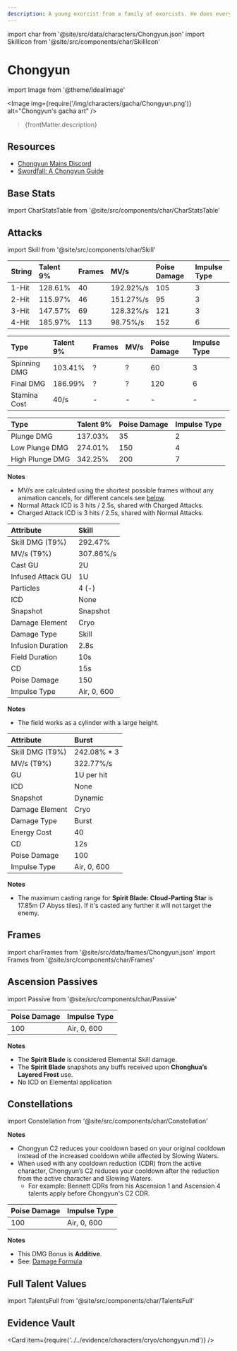 ```yaml
---
description: A young exorcist from a family of exorcists. He does everything he can to suppress his abundance of yang energy.
---
```


import char from '@site/src/data/characters/Chongyun.json'
import SkillIcon from '@site/src/components/char/SkillIcon'

# Chongyun

import Image from '@theme/IdealImage'

<Image img={require('/img/characters/gacha/Chongyun.png')} alt="Chongyun's gacha art" />
<blockquote>{frontMatter.description}</blockquote>

## Resources

* [Chongyun Mains Discord](https://discord.gg/FT4ZFmgf8T)
* [Swordfall: A Chongyun Guide](https://keqingmains.com/chongyun/)

## Base Stats

import CharStatsTable from '@site/src/components/char/CharStatsTable'

<CharStatsTable char={char} />

## Attacks

import Skill from '@site/src/components/char/Skill'

<Tabs>
<TabItem value='na' label='Normal Attacks'>
<SkillIcon char={char} skill='na' />
<div class='talent-columns'>
<Skill char={char} skill='na' sectionFilter='Normal Attack' />

| String | Talent 9% | Frames | MV/s      | Poise Damage | Impulse Type |
| :----- | :-------- | :----- | :-------- | :----------- | :----------- |
| 1-Hit  | 128.61%   | 40     | 192.92%/s | 105          | 3            |
| 2-Hit  | 115.97%   | 46     | 151.27%/s | 95           | 3            |
| 3-Hit  | 147.57%   | 69     | 128.32%/s | 121          | 3            |
| 4-Hit  | 185.97%   | 113    | 98.75%/s  | 152          | 6            |

</div>
<div class='talent-columns'>
<Skill char={char} skill='na' sectionFilter='Charged Attack' />

| Type         | Talent 9% | Frames | MV/s      | Poise Damage | Impulse Type |
| :----------- | :-------- | :----- | :-------- | :----------- | :----------- |
| Spinning DMG | 103.41%   | ?      | ?         | 60           | 3            |
| Final DMG    | 186.99%   | ?      | ?         | 120          | 6            |
| Stamina Cost | 40/s      | -      | -         | -            | -            |

</div>
<div class='talent-columns'>
<Skill char={char} skill='na' sectionFilter='Plunging Attack' />

| Type            | Talent 9% | Poise Damage | Impulse Type |
| :-------------- | :-------- | :----------- | :----------- |
| Plunge DMG      | 137.03%   | 35           | 2            |
| Low Plunge DMG  | 274.01%   | 150          | 4            |
| High Plunge DMG | 342.25%   | 200          | 7            |

</div>

**Notes**

* MV/s are calculated using the shortest possible frames without any animation cancels, for different cancels see [below](#frames).
* Normal Attack ICD is 3 hits / 2.5s, shared with Charged Attacks.
* Charged Attack ICD is 3 hits / 2.5s, shared with Normal Attacks.

</TabItem>

<TabItem value='e' label='Skill'>
<SkillIcon char={char} skill='e' />
<div class='talent-columns'>
<Skill char={char} skill='e' />

| Attribute         | Skill       |
| :---------------- | :---------- |
| Skill DMG \(T9%\) | 292.47%     |
| MV/s \(T9%\)      | 307.86%/s   |
| Cast GU           | 2U          |
| Infused Attack GU | 1U          |
| Particles         | 4 \(-\)     |
| ICD               | None        |
| Snapshot          | Snapshot    |
| Damage Element    | Cryo        |
| Damage Type       | Skill       |
| Infusion Duration | 2.8s        |
| Field Duration    | 10s         |
| CD                | 15s         |
| Poise Damage      | 150         |
| Impulse Type      | Air, 0, 600 |

</div>

**Notes**

* The field works as a cylinder with a large height.

</TabItem>

<TabItem value='q' label='Burst'>
<SkillIcon char={char} skill='q' />
<div class='talent-columns'>
<Skill char={char} skill='q'/>

| Attribute         | Burst        |
| :---------------- | :----------- |
| Skill DMG \(T9%\) | 242.08% \* 3 |
| MV/s \(T9%\)      | 322.77%/s    |
| GU                | 1U per hit   |
| ICD               | None         |
| Snapshot          | Dynamic      |
| Damage Element    | Cryo         |
| Damage Type       | Burst        |
| Energy Cost       | 40           |
| CD                | 12s          |
| Poise Damage      | 100          |
| Impulse Type      | Air, 0, 600  |

</div>

**Notes**

* The maximum casting range for **Spirit Blade: Cloud-Parting Star** is 17.85m \(7 Abyss tiles\). If it's casted any further it will not target the enemy.

</TabItem>
</Tabs>

## Frames

import charFrames from '@site/src/data/frames/Chongyun.json'
import Frames from '@site/src/components/char/Frames'

<Frames data={charFrames} />

## Ascension Passives

import Passive from '@site/src/components/char/Passive'

<Tabs>
<TabItem value='passive' label='Passive'>
<Passive char={char} passive={2} />
</TabItem>

<TabItem value='a1' label='Ascension 1'>
<Passive char={char} passive={0} />
</TabItem>

<TabItem value="a4" label="Ascension 4">
<Passive char={char} passive={1} />

| Poise Damage | Impulse Type |
| :----------- | :----------- |
| 100          | Air, 0, 600  |

**Notes**

* The **Spirit Blade** is considered Elemental Skill damage.
* The **Spirit Blade** snapshots any buffs received upon **Chonghua’s Layered Frost** use.
* No ICD on Elemental application

</TabItem>
</Tabs>

## Constellations

import Constellation from '@site/src/components/char/Constellation'

<Tabs>
<TabItem value='c1' label='C1'>
<Constellation char={char} constellation={1} />
</TabItem>

<TabItem value='c2' label='C2'>
<Constellation char={char} constellation={2} />

**Notes**

* Chongyun C2 reduces your cooldown based on your original cooldown instead of the increased cooldown while affected by Slowing Waters.
* When used with any cooldown reduction \(CDR\) from the active character, Chongyun’s C2 reduces your cooldown after the reduction from the active character and Slowing Waters.
  * For example: Bennett CDRs from his Ascension 1 and Ascension 4 talents apply before Chongyun's C2 CDR.

</TabItem>

<TabItem value='c3' label='C3'>
<Constellation char={char} constellation={3} />
</TabItem>

<TabItem value='c4' label='C4'>
<Constellation char={char} constellation={4} />
</TabItem>

<TabItem value='c5' label='C5'>
<Constellation char={char} constellation={5} />
</TabItem>

<TabItem value='c6' label='C6'>
<Constellation char={char} constellation={6} />

| Poise Damage | Impulse Type |
| :----------- | :----------- |
| 100          | Air, 0, 600  |

**Notes**

* This DMG Bonus is **Additive**.
* See: [Damage Formula](../../combat-mechanics/damage/damage-formula.md#base-damage)

</TabItem>
</Tabs>

## Full Talent Values

import TalentsFull from '@site/src/components/char/TalentsFull'

<TalentsFull char={char}/>

## Evidence Vault

<Card item={require('../../evidence/characters/cryo/chongyun.md')} />
